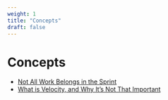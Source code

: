 ```yaml
---
weight: 1
title: "Concepts"
draft: false
---
```


# Concepts

* [Not All Work Belongs in the Sprint](the-dual-streams-of-software-development)
* [What is Velocity, and Why It’s Not That Important](why-velocity-is-not-that-important)


